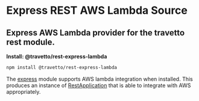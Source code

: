 <!-- This file was generated by @travetto/doc and should not be modified directly -->
<!-- Please modify https://github.com/travetto/travetto/tree/main/module/rest-express-lambda/doc.ts and execute "npx trv doc" to rebuild -->
# Express REST AWS Lambda Source
## Express AWS Lambda provider for the travetto rest module.

**Install: @travetto/rest-express-lambda**
```bash
npm install @travetto/rest-express-lambda
```

The [express](https://expressjs.com) module supports AWS lambda integration when installed.  This produces an instance of [RestApplication](https://github.com/travetto/travetto/tree/main/module/rest/src/application/rest.ts#L23) that is able to integrate with AWS appropriately.
